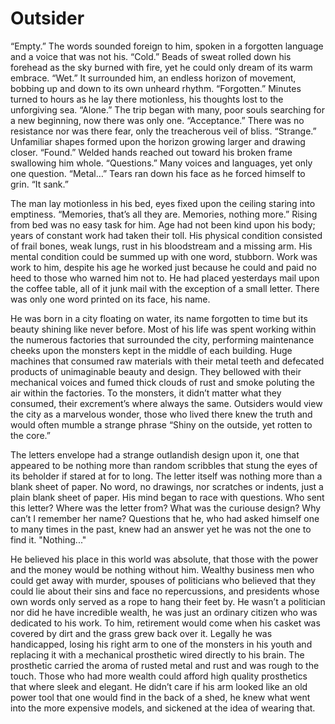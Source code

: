 # Outsider

  “Empty.” The words sounded foreign to him, spoken in a forgotten language and a voice that was not his. 
“Cold.” Beads of sweat rolled down his forehead as the sky burned with fire, yet he could only dream of its warm embrace. 
“Wet.” It surrounded him, an endless horizon of movement, bobbing up and down to its own unheard rhythm. 
“Forgotten.” Minutes turned to hours as he lay there motionless, his thoughts lost to the unforgiving sea. 
“Alone.” The trip began with many, poor souls searching for a new beginning, now there was only one. 
“Acceptance.” There was no resistance nor was there fear, only the treacherous veil of bliss. 
“Strange.” Unfamiliar shapes formed upon the horizon growing larger and drawing closer. 
“Found.” Welded hands reached out toward his broken frame swallowing him whole. 
“Questions.” Many voices and languages, yet only one question. 
“Metal…” Tears ran down his face as he forced himself to grin. “It sank.”

  The man lay motionless in his bed, eyes fixed upon the ceiling staring into emptiness. 
“Memories, that’s all they are. Memories, nothing more.” Rising from bed was no easy task for him. 
Age had not been kind upon his body; years of constant work had taken their toll. 
His physical condition consisted of frail bones, weak lungs, rust in his bloodstream and a missing arm. 
His mental condition could be summed up with one word, stubborn. 
Work was work to him, despite his age he worked just because he could and paid no heed to those who warned him not to. 
He had placed yesterdays mail upon the coffee table, all of it junk mail with the exception of a small letter. 
There was only one word printed on its face, his name.

  He was born in a city floating on water, its name forgotten to time but its beauty shining like never before. 
Most of his life was spent working within the numerous factories that surrounded the city, performing maintenance cheeks upon the monsters kept in the middle of each building.
Huge machines that consumed raw materials with their metal teeth and defecated products of unimaginable beauty and design. 
They bellowed with their mechanical voices and fumed thick clouds of rust and smoke poluting the air within the factories.
To the monsters, it didn’t matter what they consumed, their excrement’s where always the same. 
Outsiders would view the city as a marvelous wonder, those who lived there knew the truth and would often mumble a strange phrase “Shiny on the outside, yet rotten to the core.”
	
  The letters envelope had a strange outlandish design upon it, one that appeared to be nothing more than random scribbles that stung the eyes of its beholder if stared at for to long. 
The letter itself was nothing more than a blank sheet of paper. 
No word, no drawings, nor scratches or indents, just a plain blank sheet of paper. 
His mind began to race with questions. 
Who sent this letter? 
Where was the letter from?
What was the curiouse design? 
Why can’t I remember her name? 
Questions that he, who had asked himself one to many times in the past, knew had an answer yet he was not the one to find it.
"Nothing..."

  He believed his place in this world was absolute, that those with the power and the money would be nothing without him. 
Wealthy business men who could get away with murder, spouses of politicians who believed that they could lie about their sins and face no repercussions, and presidents whose own words only served as a rope to hang their feet by.
He wasn’t a politician nor did he have incredible wealth, he was just an ordinary citizen who was dedicated to his work. 
To him, retirement would come when his casket was covered by dirt and the grass grew back over it. 
Legally he was handicapped, losing his right arm to one of the monsters in his youth and replacing it with a mechanical prosthetic wired directly to his brain.
The prosthetic carried the aroma of rusted metal and rust and was rough to the touch. 
Those who had more wealth could afford high quality prosthetics that where sleek and elegant. 
He didn’t care if his arm looked like an old power tool that one would find in the back of a shed, he knew what went into the more expensive models, and sickened at the idea of wearing that. 
